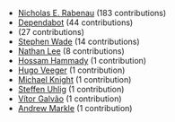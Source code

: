 * [Nicholas E. Rabenau](https://github.com/nerab) (183 contributions)
* [Dependabot](https://github.com/dependabot-bot) (44 contributions)
* [](https://github.com/apps/dependabot) (27 contributions)
* [Stephen Wade](https://github.com/stephenwade) (14 contributions)
* [Nathan Lee](https://github.com/X0nic) (8 contributions)
* [Hossam Hammady](https://github.com/hammady) (1 contribution)
* [Hugo Veeger](https://github.com/dkhgh) (1 contribution)
* [Michael Knight](https://github.com/miknight) (1 contribution)
* [Steffen Uhlig](https://github.com/suhlig) (1 contribution)
* [Vítor Galvão](https://github.com/vitorgalvao) (1 contribution)
* [Andrew Markle](https://github.com/andrewmarkle) (1 contribution)